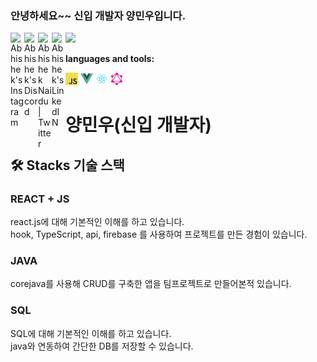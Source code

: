 ### 안녕하세요~~ 신입 개발자 양민우입니다.
<a href="https://www.instagram.com/abhisheknaiidu/">
  <img align="left" alt="Abhishek's Instagram" width="22px" src="https://raw.githubusercontent.com/hussainweb/hussainweb/main/icons/instagram.png" />
</a>
<a href="https://discord.gg/XTW52Kt">
  <img align="left" alt="Abhishek's Discord" width="22px" src="https://raw.githubusercontent.com/peterthehan/peterthehan/master/assets/discord.svg" />
</a>
<a href="https://twitter.com/abhisheknaiidu">
  <img align="left" alt="Abhishek Naidu | Twitter" width="22px" src="https://raw.githubusercontent.com/peterthehan/peterthehan/master/assets/twitter.svg" />
</a>
<a href="https://www.linkedin.com/in/abhisheknaiidu/">
  <img align="left" alt="Abhishek's LinkedIN" width="22px" src="https://raw.githubusercontent.com/peterthehan/peterthehan/master/assets/linkedin.svg" />
</a>

![](https://visitor-badge.glitch.me/badge?page_id=abhisheknaiidu.abhisheknaiidu)

**languages and tools:**  

<code><img height="20" src="https://raw.githubusercontent.com/github/explore/80688e429a7d4ef2fca1e82350fe8e3517d3494d/topics/javascript/javascript.png"></code>
<code><img height="20" src="https://raw.githubusercontent.com/github/explore/80688e429a7d4ef2fca1e82350fe8e3517d3494d/topics/vue/vue.png"></code>
<code><img height="20" src="https://raw.githubusercontent.com/github/explore/80688e429a7d4ef2fca1e82350fe8e3517d3494d/topics/react/react.png"></code>
<code><img height="20" src="https://raw.githubusercontent.com/github/explore/5c058a388828bb5fde0bcafd4bc867b5bb3f26f3/topics/graphql/graphql.png"></code>

<h1>양민우(신입 개발자)</h1>

<h2>🛠️ Stacks 기술 스택</h2>

<h3>REACT + JS</h3>
react.js에 대해 기본적인 이해를 하고 있습니다.<br>
hook, TypeScript, api, firebase 를 사용하여 프로젝트를 만든 경험이 있습니다.


<h3>JAVA</h3>
corejava를 사용해 CRUD를 구축한 앱을 팀프로젝트로 만들어본적 있습니다.

<h3>SQL</h3>
SQL에 대해 기본적인 이해를 하고 있습니다.<br>
java와 연동하여 간단한 DB를 저장할 수 있습니다.


